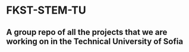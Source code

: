 # FKST-STEM-TU

 ## A group repo of all the projects that we are working on in the Technical University of Sofia
